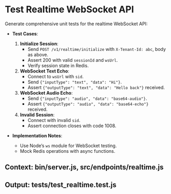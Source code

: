 # Test Realtime WebSocket API

Generate comprehensive unit tests for the realtime WebSocket API:

- **Test Cases**:
  1. **Initialize Session**:
     - Send `POST /v1/realtime/initialize` with `X-Tenant-Id: abc`, body as above.
     - Assert 200 with valid `sessionId` and `wsUrl`.
     - Verify session state in Redis.
  2. **WebSocket Text Echo**:
     - Connect to `wsUrl` with `sid`.
     - Send `{"inputType": "text", "data": "Hi"}`.
     - Assert `{"outputType": "text", "data": "Hello back"}` received.
  3. **WebSocket Audio Echo**:
     - Send `{"inputType": "audio", "data": "base64-audio"}`.
     - Assert `{"outputType": "audio", "data": "base64-echo"}` received.
  4. **Invalid Session**:
     - Connect with invalid `sid`.
     - Assert connection closes with code 1008.

- **Implementation Notes**:
  - Use Node’s `ws` module for WebSocket testing.
  - Mock Redis operations with async functions.

## Context: bin/server.js, src/endpoints/realtime.js
## Output: tests/test_realtime.test.js
